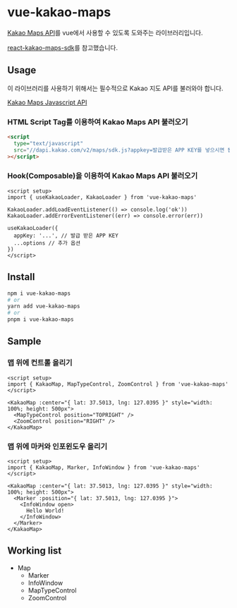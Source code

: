 # vue-kakao-maps

[Kakao Maps API](https://apis.map.kakao.com/web/)를 vue에서 사용할 수 있도록 도와주는 라이브러리입니다.

[react-kakao-maps-sdk](https://github.com/JaeSeoKim/react-kakao-maps-sdk/)를 참고했습니다.

## Usage

이 라이브러리를 사용하기 위해서는 필수적으로 Kakao 지도 API를 불러와야 합니다.

[Kakao Maps Javascript API](https://apis.map.kakao.com/web/guide/)

### HTML Script Tag를 이용하여 Kakao Maps API 불러오기

```html
<script
  type="text/javascript"
  src="//dapi.kakao.com/v2/maps/sdk.js?appkey=발급받은 APP KEY를 넣으시면 됩니다.&libraries=services,clusterer"
></script>
```

### Hook(Composable)을 이용하여 Kakao Maps API 불러오기

```vue
<script setup>
import { useKakaoLoader, KakaoLoader } from 'vue-kakao-maps'

KakaoLoader.addLoadEventListener(() => console.log('ok'))
KakaoLoader.addErrorEventListener((err) => console.error(err))

useKakaoLoader({
  appKey: '...', // 발급 받은 APP KEY
  ...options // 추가 옵션
})
</script>
```

## Install

```bash
npm i vue-kakao-maps
# or
yarn add vue-kakao-maps
# or
pnpm i vue-kakao-maps
```

## Sample

### 맵 위에 컨트롤 올리기

```vue
<script setup>
import { KakaoMap, MapTypeControl, ZoomControl } from 'vue-kakao-maps'
</script>

<KakaoMap :center="{ lat: 37.5013, lng: 127.0395 }" style="width: 100%; height: 500px">
  <MapTypeControl position="TOPRIGHT" />
  <ZoomControl position="RIGHT" />
</KakaoMap>
```

### 맵 위에 마커와 인포윈도우 올리기

```vue
<script setup>
import { KakaoMap, Marker, InfoWindow } from 'vue-kakao-maps'
</script>

<KakaoMap :center="{ lat: 37.5013, lng: 127.0395 }" style="width: 100%; height: 500px">
  <Marker :position="{ lat: 37.5013, lng: 127.0395 }">
    <InfoWindow open>
      Hello World!
    </InfoWindow>
  </Marker>
</KakaoMap>
```

## Working list

- Map
  - Marker
  - InfoWindow
  - MapTypeControl
  - ZoomControl
